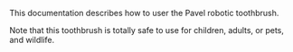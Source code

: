 This documentation describes how to user the Pavel robotic toothbrush.

Note that this toothbrush is totally safe to use for children, adults, or pets, and wildlife.
